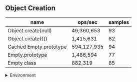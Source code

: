 ## Object Creation

|name|ops/sec|samples|
|-|-|-|
|Object.create(null)|49,360,653|93|
|Object.create({})|1,415,631|82|
|Cached Empty.prototype|594,127,935|94|
|Empty.prototype|1,486,594|77|
|Empty class|882,319|85|


<details>
<summary>Environment</summary>

* __Machine:__ linux x64 | 2 vCPUs | 6.8GB Mem
* __Run:__ Sat Oct 21 2023 13:03:21 GMT+0000 (Coordinated Universal Time)
</details>

<!--
{"environment":{"platform":"linux","arch":"x64","cpus":2,"totalMemory":6.759746551513672},"benchmarks":[{"name":"Object.create(null)","opsSec":49360653.03356063,"samples":6},{"name":"Object.create({})","opsSec":1415631.4105554924,"samples":3},{"name":"Cached Empty.prototype","opsSec":594127934.9569684,"samples":6},{"name":"Empty.prototype","opsSec":1486593.5273643197,"samples":3},{"name":"Empty class","opsSec":882319.4762698959,"samples":5}]}-->

